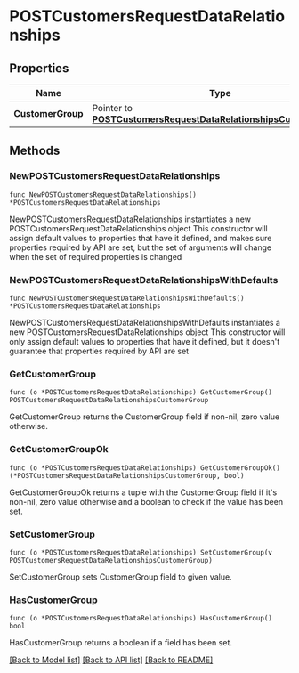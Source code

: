 # POSTCustomersRequestDataRelationships

## Properties

Name | Type | Description | Notes
------------ | ------------- | ------------- | -------------
**CustomerGroup** | Pointer to [**POSTCustomersRequestDataRelationshipsCustomerGroup**](POSTCustomersRequestDataRelationshipsCustomerGroup.md) |  | [optional] 

## Methods

### NewPOSTCustomersRequestDataRelationships

`func NewPOSTCustomersRequestDataRelationships() *POSTCustomersRequestDataRelationships`

NewPOSTCustomersRequestDataRelationships instantiates a new POSTCustomersRequestDataRelationships object
This constructor will assign default values to properties that have it defined,
and makes sure properties required by API are set, but the set of arguments
will change when the set of required properties is changed

### NewPOSTCustomersRequestDataRelationshipsWithDefaults

`func NewPOSTCustomersRequestDataRelationshipsWithDefaults() *POSTCustomersRequestDataRelationships`

NewPOSTCustomersRequestDataRelationshipsWithDefaults instantiates a new POSTCustomersRequestDataRelationships object
This constructor will only assign default values to properties that have it defined,
but it doesn't guarantee that properties required by API are set

### GetCustomerGroup

`func (o *POSTCustomersRequestDataRelationships) GetCustomerGroup() POSTCustomersRequestDataRelationshipsCustomerGroup`

GetCustomerGroup returns the CustomerGroup field if non-nil, zero value otherwise.

### GetCustomerGroupOk

`func (o *POSTCustomersRequestDataRelationships) GetCustomerGroupOk() (*POSTCustomersRequestDataRelationshipsCustomerGroup, bool)`

GetCustomerGroupOk returns a tuple with the CustomerGroup field if it's non-nil, zero value otherwise
and a boolean to check if the value has been set.

### SetCustomerGroup

`func (o *POSTCustomersRequestDataRelationships) SetCustomerGroup(v POSTCustomersRequestDataRelationshipsCustomerGroup)`

SetCustomerGroup sets CustomerGroup field to given value.

### HasCustomerGroup

`func (o *POSTCustomersRequestDataRelationships) HasCustomerGroup() bool`

HasCustomerGroup returns a boolean if a field has been set.


[[Back to Model list]](../README.md#documentation-for-models) [[Back to API list]](../README.md#documentation-for-api-endpoints) [[Back to README]](../README.md)


